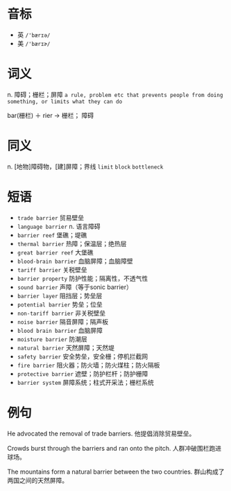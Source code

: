 # 音标

- 英 `/'bærɪə/`
- 美 `/'bærɪɚ/`

# 词义

n. 障碍；栅栏；屏障
`a rule, problem etc that prevents people from doing something, or limits what they can do`



bar(栅栏) ＋ rier → 栅栏； 障碍

# 同义

n. [地物]障碍物，[建]屏障；界线
`limit` `block` `bottleneck`

# 短语

- `trade barrier` 贸易壁垒
- `language barrier` n. 语言障碍
- `barrier reef` 堡礁；堤礁
- `thermal barrier` 热障；保温层；绝热层
- `great barrier reef` 大堡礁
- `blood-brain barrier` 血脑屏障；血脑障壁
- `tariff barrier` 关税壁垒
- `barrier property` 防护性能；隔离性，不透气性
- `sound barrier` 声障（等于sonic barrier）
- `barrier layer` 阻挡层；势垒层
- `potential barrier` 势垒；位垒
- `non-tariff barrier` 非关税壁垒
- `noise barrier` 隔音屏障；隔声板
- `blood brain barrier` 血脑屏障
- `moisture barrier` 防潮层
- `natural barrier` 天然屏障；天然堤
- `safety barrier` 安全势垒，安全栅；停机拦截网
- `fire barrier` 阻火器；防火墙；防火煤柱；防火隔板
- `protective barrier` 遮壁；防护栏杆；防护栅障
- `barrier system` 屏障系统；柱式开采法；栅栏系统

# 例句

He advocated the removal of trade barriers.
他提倡消除贸易壁垒。

Crowds burst through the barriers and ran onto the pitch.
人群冲破围栏跑进球场。

The mountains form a natural barrier between the two countries.
群山构成了两国之间的天然屏障。


